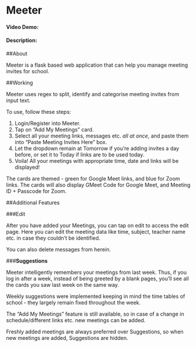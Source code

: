 # Meeter

#### Video Demo: <url>

#### Description:

##About

Meeter is a flask based web application that can help you manage meeting invites for school.

##Working

Meeter uses regex to split, identify and categorise meeting invites from input text.

To use, follow these steps:

1. Login/Register into Meeter.
2. Tap on “Add My Meetings” card.
3. Select all your meeting links, messages etc. *all at once*, and paste them into “Paste Meeting Invites Here” box.
4. Let the dropdown remain at Tomorrow if you’re adding invites a day before, or set it to Today if links are to be used today.
5. Voila! All your meetings with appropriate time, date and links will be displayed!

The cards are themed - green for Google Meet links, and blue for Zoom links. The cards will also display GMeet Code for Google Meet, and Meeting ID + Passcode for Zoom.

##Additional Features

###Edit

After you have added your Meetings, you can tap on edit to access the edit page. Here you can edit the meeting data like time, subject, teacher name etc. in case they couldn’t be identified.

You can also delete messages from herein.

###**Suggestions**

Meeter intelligently remembers your meetings from last week. Thus, if you log in after a week, instead of being greeted by a blank pages, you’ll see all the cards you saw last week on the same way.

Weekly suggestions were implemented keeping in mind the time tables of school - they largely remain fixed throughout the week.

The “Add My Meetings” feature is still available, so in case of a change in schedule/different links etc. new meetings can be added.

Freshly added meetings are always preferred over Suggestions, so when new meetings are added, Suggestions are hidden.